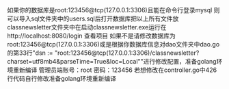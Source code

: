 如果你的数据库是root:123456@tcp(127.0.0.1:3306)且能在命令行登录mysql
则可以导入sql文件夹中的users.sql后打开数据库把以上所有文件放classnewsletter文件夹中在启动classnewsletter.exe运行在http://localhost:8080/login  查看项目
如果不是请修改数据库为root:123456@tcp(127.0.0.1:3306)或是根据你数据库信息对dao文件夹中dao.go的第33行"dsn := "root:123456@tcp(127.0.0.1:3306)/classnewsletter?charset=utf8mb4&parseTime=True&loc=Local""进行修改配置，准备golang环境重新编译
管理员端账号：root 密码：123456    若想修改在controller.go中426行代码自行修改准备golang环境重新编译
